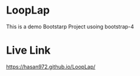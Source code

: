 # LoopLap
 This is a demo Bootstarp Project usoing bootstrap-4
# Live Link
 https://hasan972.github.io/LoopLap/
